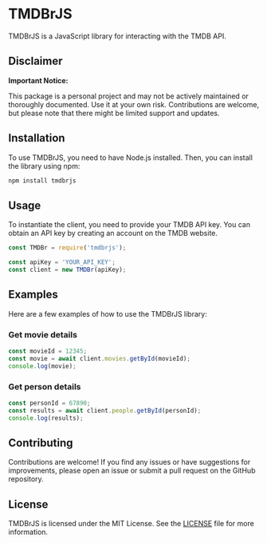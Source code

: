 # TMDBrJS

TMDBrJS is a JavaScript library for interacting with the TMDB API.

## Disclaimer

**Important Notice:**

This package is a personal project and may not be actively maintained or thoroughly documented. Use it at your own risk. Contributions are welcome, but please note that there might be limited support and updates.

## Installation

To use TMDBrJS, you need to have Node.js installed. Then, you can install the library using npm:

```bash
npm install tmdbrjs
```

## Usage

To instantiate the client, you need to provide your TMDB API key. You can obtain an API key by creating an account on the TMDB website.

```javascript
const TMDBr = require('tmdbrjs');

const apiKey = 'YOUR_API_KEY';
const client = new TMDBr(apiKey);
```

## Examples

Here are a few examples of how to use the TMDBrJS library:

### Get movie details

```javascript
const movieId = 12345;
const movie = await client.movies.getById(movieId);
console.log(movie);
```

### Get person details

```javascript
const personId = 67890;
const results = await client.people.getById(personId);
console.log(results);
```

## Contributing

Contributions are welcome! If you find any issues or have suggestions for improvements, please open an issue or submit a pull request on the GitHub repository.

## License

TMDBrJS is licensed under the MIT License. See the [LICENSE](LICENSE) file for more information.
